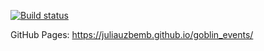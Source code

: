 [![Build status](https://ci.appveyor.com/api/projects/status/qy160t2tysww4g3b?svg=true)](https://ci.appveyor.com/project/juliauzbemb/goblin-events)

GitHub Pages: https://juliauzbemb.github.io/goblin_events/